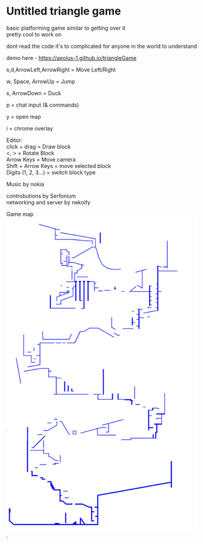 # Untitled triangle game

basic platforming game similar to getting over it  
pretty cool to work on  


dont read the code it's to complicated for anyone in the world to understand


demo here - https://aeolus-1.github.io/triangleGame   

s,d,ArrowLeft,ArrowRight = Move Left/Right

w, Space, ArrowUp = Jump

s, ArrowDown = Duck  

p = chat input (& commands)

y = open map

i = chrome overlay

Editor:  
click + drag = Draw block  
<, > = Rotate Block  
Arrow Keys = Move camera  
Shift + Arrow Keys = move selected block  
Digits (1, 2, 3...) = switch block type  


Music by nokia

controbutions by Serfonium  
networking and server by nekoify


Game map  
![yay](gameMap.png "ur gay now").


